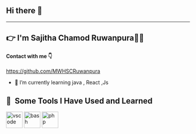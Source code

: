 ## Hi there 👋
---
## 👉 I'm Sajitha Chamod Ruwanpura👨‍🎓
#### Contact with me 👇
https://github.com/MWHSCRuwanpura


- 🌱 I’m currently learning java , React ,Js
  
<h2> 🚀 &nbsp;Some Tools I Have Used and Learned</h2>
<p align="left">
<img src="https://cdn.jsdelivr.net/gh/devicons/devicon/icons/vscode/vscode-original.svg" alt="vscode" width="45" height="45"/>
<img src="https://cdn.jsdelivr.net/gh/devicons/devicon/icons/bash/bash-original.svg" alt="bash" width="45" height="45"/>
<img src="https://cdn.jsdelivr.net/gh/devicons/devicon/icons/php/php-original.svg" alt="php" width="45" height="45"/>

</p>
